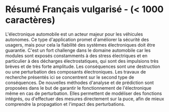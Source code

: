 # Résumé Français vulgarisé - (< 1000 caractères)

L'électronique automobile est un acteur majeur pour les véhicules autonomes.
Ce type d'application promet d'améliorer la sécurité des usagers, mais pour cela la fiabilité des systèmes électroniques doit être guarantie.
C'est un fort challenge dans le domaine automobile car les modules sont exposés constamments à des stress électriques et en particulier à des décharges électrostatiques, qui sont des impulsions très brèves et de très forte amplitude.
Les conséquences sont une destruction ou une perturbation des composants électroniques.
Les travaux de recherche présentés ici se concentrent sur le second type de conséquences.
De nouvelles méthodes d'analyse et de prédiction sont proposées dans le but de garantir le fonctionnement de l'électronique même en cas de perturbation.
Elles permettent de modéliser des fonctions intégrés, ou d'effectuer des mesures directement sur la puce, afin de mieux comprendre la propagation et l'impact des perturbations.
